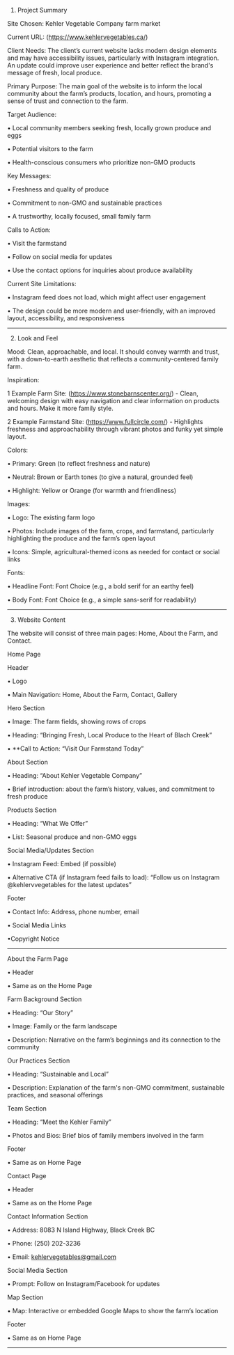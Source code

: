1. Project Summary 

Site Chosen: Kehler Vegetable Company farm market 

Current URL: (https://www.kehlervegetables.ca/) 

Client Needs: The client’s current website lacks modern design elements and may have accessibility issues, particularly with Instagram integration. An update could improve user experience and better reflect the brand's message of fresh, local produce. 

Primary Purpose: The main goal of the website is to inform the local community about the farm’s products, location, and hours, promoting a sense of trust and connection to the farm. 

Target Audience: 

• Local community members seeking fresh, locally grown produce and eggs 

• Potential visitors to the farm 

• Health-conscious consumers who prioritize non-GMO products 

Key Messages: 

• Freshness and quality of produce 

• Commitment to non-GMO and sustainable practices 

• A trustworthy, locally focused, small family farm 

Calls to Action: 

• Visit the farmstand 

• Follow on social media for updates 

• Use the contact options for inquiries about produce availability 

Current Site Limitations: 

• Instagram feed does not load, which might affect user engagement 

• The design could be more modern and user-friendly, with an improved layout, accessibility, and responsiveness 

 

__________________________________________________________ 

2. Look and Feel 

Mood: Clean, approachable, and local. It should convey warmth and trust, with a down-to-earth aesthetic that reflects a community-centered family farm. 

Inspiration: 

1 Example Farm Site: (https://www.stonebarnscenter.org/) - Clean, welcoming design with easy navigation and clear information on products and hours. Make it more family style. 

2 Example Farmstand Site: (https://www.fullcircle.com/) - Highlights freshness and approachability through vibrant photos and funky yet simple layout. 

Colors: 

• Primary: Green (to reflect freshness and nature) 

• Neutral: Brown or Earth tones (to give a natural, grounded feel) 

• Highlight: Yellow or Orange (for warmth and friendliness) 

Images: 

• Logo: The existing farm logo 

• Photos: Include images of the farm, crops, and farmstand, particularly highlighting the produce and the farm’s open layout 

• Icons: Simple, agricultural-themed icons as needed for contact or social links 

Fonts: 

• Headline Font: Font Choice (e.g., a bold serif for an earthy feel) 

• Body Font: Font Choice (e.g., a simple sans-serif for readability) 

 

__________________________________________________________ 

 
3. Website Content 

The website will consist of three main pages: Home, About the Farm, and Contact. 


Home Page 

Header 

• Logo 

• Main Navigation: Home, About the Farm, Contact, Gallery 

Hero Section 

• Image: The farm fields, showing rows of crops 

• Heading: “Bringing Fresh, Local Produce to the Heart of Blach Creek” 

• **Call to Action: “Visit Our Farmstand Today” 

About Section 

• Heading: “About Kehler Vegetable Company” 

• Brief introduction: about the farm’s history, values, and commitment to fresh produce 

Products Section 

• Heading: “What We Offer” 

• List: Seasonal produce and non-GMO eggs 

Social Media/Updates Section 

• Instagram Feed: Embed (if possible) 

• Alternative CTA (if Instagram feed fails to load): “Follow us on Instagram @kehlervvegetables for the latest updates” 

Footer 

• Contact Info: Address, phone number, email 

• Social Media Links 

•Copyright Notice 

 
__________________________________________________________ 

 

About the Farm Page 

• Header 

• Same as on the Home Page 

Farm Background Section 

• Heading: “Our Story” 

• Image: Family or the farm landscape 

• Description: Narrative on the farm’s beginnings and its connection to the community 

Our Practices Section 

• Heading: “Sustainable and Local” 

• Description: Explanation of the farm's non-GMO commitment, sustainable practices, and seasonal offerings 

Team Section 

• Heading: “Meet the Kehler Family” 

• Photos and Bios: Brief bios of family members involved in the farm 

Footer 

• Same as on Home Page 

 

Contact Page 

• Header 

• Same as on the Home Page 

Contact Information Section 

• Address: 8083 N Island Highway, Black Creek BC 

• Phone: (250) 202-3236 

• Email: kehlervegetables@gmail.com 

Social Media Section 

• Prompt: Follow on Instagram/Facebook for updates 

Map Section 

• Map: Interactive or embedded Google Maps to show the farm’s location 

Footer 

• Same as on Home Page 

______________________________________________________________________________ 

 
